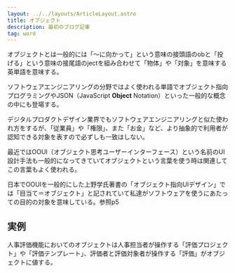 ```yaml
---
layout: ../../layouts/ArticleLayout.astro
title: オブジェクト
description: 最初のブログ記事
tag: word
---
```


オブジェクトとは一般的には「〜に向かって」という意味の接頭語のobと「投げる」という意味の接尾語のjectを組み合わせて「物体」や「対象」を意味する英単語を意味する。

ソフトウェアエンジニアリングの分野ではよく使われる単語でオブジェクト指向プログラミングやJSON（JavaScript **Object** Notation）といった一般的な概念の中にも登場する。

デジタルプロダクトデザイン業界でもソフトウェアエンジニアリングと似た使われ方をするが、「従業員」や「権限」、また「お金」など、より抽象的で利用者が認知できる対象を表すので必ずしも一致はしない。

最近ではOOUI（オブジェクト思考ユーザーインターフェース）という名前のUI設計手法も一般的になってきていてオブジェクトという言葉を使う時は関連してこの言葉もよく使われる。

日本でOOUIを一般的にした上野学氏著書の「オブジェクト指向UIデザイン」では「目当て＝オブジェクト」と記されていて私達がソフトウェアを使うにあたっての目的の対象を意味している。参照p5

## 実例
人事評価機能においてのオブジェクトは人事担当者が操作する「評価プロジェクト」や「評価テンプレート」、評価者と評価対象者が操作する「評価」がオブジェクトに値する。
